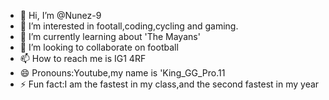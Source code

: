 - 👋 Hi, I’m @Nunez-9
- 👀 I’m interested in footall,coding,cycling and gaming.
- 🌱 I’m currently learning about 'The Mayans'
- 💞️ I’m looking to collaborate on football
- 📫 How to reach me is IG1 4RF
- 😄 Pronouns:Youtube,my name is 'King_GG_Pro.11
- ⚡ Fun fact:I am the fastest in my class,and the second
  fastest in my year

<!---
Nunez-9/Nunez-9 is a ✨ special ✨ repository because its `README.md` (this file) appears on your GitHub profile.
You can click the Preview link to take a look at your changes.
--->
